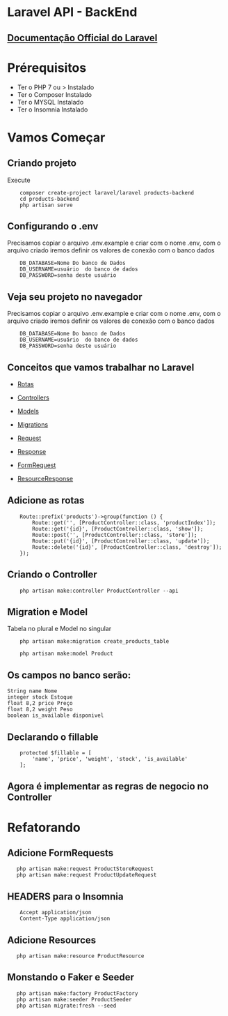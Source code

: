 # Laravel API - BackEnd

## [Documentação Official do Laravel](https://laravel.com/docs/8.x)

# Prérequisitos

- Ter o PHP 7 ou > Instalado
- Ter o Composer Instalado
- Ter o MYSQL Instalado
- Ter o Insomnia Instalado

# Vamos Começar

## Criando projeto

Execute

```
    composer create-project laravel/laravel products-backend
    cd products-backend
    php artisan serve
```

## Configurando o .env

Precisamos copiar o arquivo .env.example e criar com o nome .env, com o arquivo criado iremos definir os valores de conexão com o banco dados

```
    DB_DATABASE=Nome Do banco de Dados
    DB_USERNAME=usuário  do banco de dados
    DB_PASSWORD=senha deste usuário
```

## Veja seu projeto no navegador

Precisamos copiar o arquivo .env.example e criar com o nome .env, com o arquivo criado iremos definir os valores de conexão com o banco dados

```
    DB_DATABASE=Nome Do banco de Dados
    DB_USERNAME=usuário  do banco de dados
    DB_PASSWORD=senha deste usuário
```

## Conceitos que vamos trabalhar no Laravel

- [Rotas](https://laravel.com/docs/8.x/routing)
- [Controllers](https://laravel.com/docs/8.x/controllers)

- [Models](https://laravel.com/docs/8.x/eloquent#generating-model-classes)
- [Migrations](https://laravel.com/docs/8.x/migrations#introduction)

- [Request](https://laravel.com/docs/8.x/requests)
- [Response](https://laravel.com/docs/8.x/responses)
- [FormRequest](https://laravel.com/docs/8.x/validation#form-request-validation)
- [ResourceResponse](https://laravel.com/docs/8.x/eloquent-resources#introduction)

## Adicione as rotas

```
    Route::prefix('products')->group(function () {
        Route::get('', [ProductController::class, 'productIndex']);
        Route::get('{id}', [ProductController::class, 'show']);
        Route::post('', [ProductController::class, 'store']);
        Route::put('{id}', [ProductController::class, 'update']);
        Route::delete('{id}', [ProductController::class, 'destroy']);
    });
```

## Criando o Controller

```
    php artisan make:controller ProductController --api
```

## Migration e Model

Tabela no plural e Model no singular

```
    php artisan make:migration create_products_table
```

```
    php artisan make:model Product
```

## Os campos no banco serão:

    String name Nome
    integer stock Estoque
    float 8,2 price Preço
    float 8,2 weight Peso
    boolean is_available disponivel

## Declarando o fillable

```
    protected $fillable = [
        'name', 'price', 'weight', 'stock', 'is_available'
    ];
```

## Agora é implementar as regras de negocio no Controller

# Refatorando

## Adicione FormRequests

```
   php artisan make:request ProductStoreRequest
   php artisan make:request ProductUpdateRequest
```

## HEADERS para o Insomnia

```
    Accept application/json
    Content-Type application/json
```

## Adicione Resources

```
   php artisan make:resource ProductResource
```

## Monstando o Faker e Seeder

```
   php artisan make:factory ProductFactory
   php artisan make:seeder ProductSeeder
   php artisan migrate:fresh --seed
```

